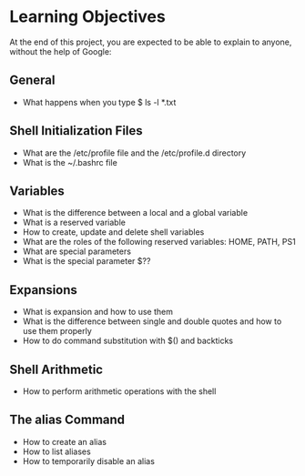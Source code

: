 # Learning Objectives

At the end of this project, you are expected to be able to explain to anyone, without the help of Google:

## General
 + What happens when you type $ ls -l *.txt

## Shell Initialization Files
+ What are the /etc/profile file and the /etc/profile.d directory
+ What is the ~/.bashrc file

## Variables
+ What is the difference between a local and a global variable
+ What is a reserved variable
+ How to create, update and delete shell variables
+ What are the roles of the following reserved variables: HOME, PATH, PS1
+ What are special parameters
+ What is the special parameter $??

## Expansions

+ What is expansion and how to use them
+ What is the difference between single and double quotes and how to use them properly
+ How to do command substitution with $() and backticks

## Shell Arithmetic
+ How to perform arithmetic operations with the shell

## The alias Command
+ How to create an alias
+ How to list aliases
+ How to temporarily disable an alias


